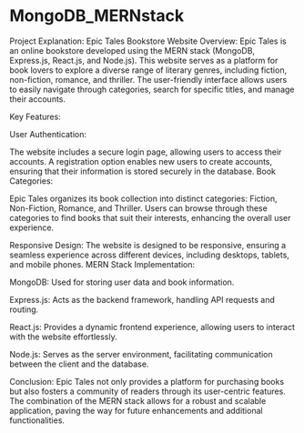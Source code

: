 # MongoDB_MERNstack


Project Explanation: Epic Tales Bookstore Website
Overview: Epic Tales is an online bookstore developed using the MERN stack (MongoDB, Express.js, React.js, and Node.js). This website serves as a platform for book lovers to explore a diverse range of literary genres, including fiction, non-fiction, romance, and thriller. The user-friendly interface allows users to easily navigate through categories, search for specific titles, and manage their accounts.

Key Features:

User Authentication:

The website includes a secure login page, allowing users to access their accounts.
A registration option enables new users to create accounts, ensuring that their information is stored securely in the database.
Book Categories:

Epic Tales organizes its book collection into distinct categories: Fiction, Non-Fiction, Romance, and Thriller.
Users can browse through these categories to find books that suit their interests, enhancing the overall user experience.

Responsive Design:
The website is designed to be responsive, ensuring a seamless experience across different devices, including desktops, tablets, and mobile phones.
MERN Stack Implementation:

MongoDB: Used for storing user data and book information.

Express.js: Acts as the backend framework, handling API requests and routing.

React.js: Provides a dynamic frontend experience, allowing users to interact with the website effortlessly.

Node.js: Serves as the server environment, facilitating communication between the client and the database.


Conclusion: Epic Tales not only provides a platform for purchasing books but also fosters a community of readers through its user-centric features. The combination of the MERN stack allows for a robust and scalable application, paving the way for future enhancements and additional functionalities.
